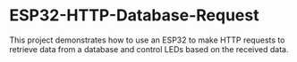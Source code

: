 # ESP32-HTTP-Database-Request
This project demonstrates how to use an ESP32 to make HTTP requests to retrieve data from a database and control LEDs based on the received data.
